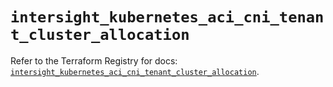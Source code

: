 # `intersight_kubernetes_aci_cni_tenant_cluster_allocation`

Refer to the Terraform Registry for docs: [`intersight_kubernetes_aci_cni_tenant_cluster_allocation`](https://registry.terraform.io/providers/ciscodevnet/intersight/1.0.71/docs/resources/kubernetes_aci_cni_tenant_cluster_allocation).
